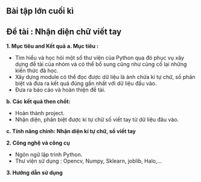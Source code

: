 ## Bài tập lớn cuối kì ##

## Đề tài : Nhận diện chữ viết tay ##

**1. Mục tiêu and Kết quả**
**a. Mục tiêu :** 
 * Tìm hiểu và học hỏi một số thư viện của Python qua đó phục vụ xây dựng đề tài của nhóm và có thể bổ sung cũng như củng cố lại những kiến thức đã học.
 * Xây dựng module có thể đọc được dữ liệu là ảnh chứa kí tự chữ, số phân biệt và đưa ra kết quả đúng gần nhất với dữ liệu đầu vào.
 * Đưa ra báo cáo và hoàn thiện đề tài.

**b. Các kết quả then chốt:** 
 * Hoàn thành project.
 * Nhận diện, phân biệt được kí tự chữ số viết tay từ dữ liệu đâu vào.

**c. Tính năng chính: Nhận diện kí tự chữ, số viết tay**

**2. Công nghệ và công cụ**
* Ngôn ngữ lập trình Python.
* Thư viện sử dụng : Opencv, Numpy, Sklearn, joblib, Halo,...

**3. Hướng dẫn sử dụng**
